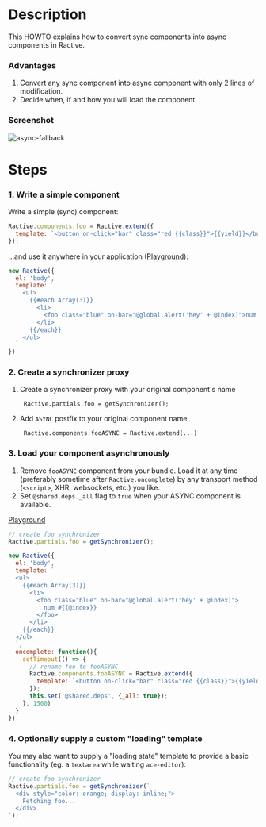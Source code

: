# Description 

This HOWTO explains how to convert sync components into async components in Ractive. 

### Advantages 
1. Convert any sync component into async component with only 2 lines of modification. 
2. Decide when, if and how you will load the component 

### Screenshot 

![async-fallback](https://user-images.githubusercontent.com/6639874/43196121-a5918686-900f-11e8-9718-793d49c9be34.gif)

# Steps 

### 1. Write a simple component 

Write a simple (sync) component:

```js
Ractive.components.foo = Ractive.extend({
  template: `<button on-click="bar" class="red {{class}}">{{yield}}</button>`
});
```

...and use it anywhere in your application ([Playground](https://ractive.js.org/playground/?env=docs#N4IgFiBcoE5SBTAJgcwSAvgGhAZ3gEoCGAxgC4CWAbggHQkD2AtgA4MB2C7ZutAZgwYACALxDi5anQQAPMlyQAKYAB12KsvNYAbIvMhCABmo0aAPACMArpo5COAWhLaKJANYiVIC0RhehzkS4uJ4gMMhCwMCBwRgYXgB8UQCeFAjaSHFmAPTWtuwJJmTG7BgAlADcJuycAO7ipJQ0ykXpBgDkFgxIye1YRVosuvpGRWZW2oXqZBpRAMQIpGBCAIIwMETJigDMZXFFpmRmLlOHh2YCwjEhXhbaVgj+jj4woQACKNoMPtq0RNoIGBkRTtMAIXpCADUQjeFHYSFkZUSBxmqI07CsTCEcyisPhsn20zOR2yl1OaJJJxRUWyixIYEJ5myE3JJXKmCAA)): 


```js
new Ractive({
  el: 'body',
  template: `
    <ul>
      {{#each Array(3)}}
        <li>
          <foo class="blue" on-bar="@global.alert('hey' + @index)">num #{{@index}}</foo>
        </li>
      {{/each}}
    </ul>
  `
})
```

### 2. Create a synchronizer proxy 

1. Create a synchronizer proxy with your original component's name 

        Ractive.partials.foo = getSynchronizer();

2. Add `ASYNC` postfix to your original component name

        Ractive.components.fooASYNC = Ractive.extend(...)

### 3. Load your component asynchronously 

1. Remove `fooASYNC` component from your bundle. Load it at any time (preferably sometime after `Ractive.oncomplete`) by any transport method (`<script>`, XHR, websockets, etc.) you like.
2. Set `@shared.deps._all` flag to `true` when your ASYNC component is available. 

[Playground](https://ractive.js.org/playground/?env=docs#N4IgFiBcoE5SBTAJgcwSANCAzlA2uAC6EAO2kA9BQMZIB2AdDAIYDuKAloQ9QPYC2NBDAT9qoii2qEOANwQBabAE861MDF50OAL2EUAzABZmRgJwBWAIwB2CmkIBlVes3a9MBgCtcAXQC+WLiQIFQABNQizIQIYQBmvLxhKmoaWrrCADp0AErM0nIIDCTMMDLMADbYDAlJALxhDs6pbhkwABQAlADc2dl0CKxheQXy7cB9MRWQYQDkAEa8SMqzGJMx-CQV0QgzAAaTADwArhUAfJOZhMDAAMQI+WBhAIIwLMrtBp3+-peEV4cKhwLnQrmD-oRDrUIttsNg6pkQPMKscEIiwloFPNSgiQAABFAVXjYioMSrCQjtWZgBArMIAajCeI4dCQCAAHp1ESDwbzCHRjvwwrcbszWRyfn9wYcKLUeRCARQgfKrjcKA91JLQZCKKd5Xs1tqtHxNhUEDEZnFjmoZFouhNtVdsOaACocfgIXjHSldMJ1M5hB188IiOjMD3xRJhQhJWrPRwATQAcgBhKWEEYyeQ8AQkLQIOiEapxxOpv3DfJZoocmKs8bpq4bLY7faHebemN0DF0BTUIHUADWuOxMHRfeYcNxIiQgeA47hkpAZxuyg4CAqSB+MvbxC0ZwOjoh-h66cIYA41WdlNmeOwYFKyAYbLIq0DAH1KtNozBUcfeofAjCKwLAABhArltV+OhjxAfwgA)

```js
// create foo synchronizer
Ractive.partials.foo = getSynchronizer();

new Ractive({
  el: 'body',
  template: `
  <ul>
    {{#each Array(3)}}
      <li>
        <foo class="blue" on-bar="@global.alert('hey' + @index)">
          num #{{@index}}
        </foo>
      </li>
    {{/each}}
  </ul>
  `,
  oncomplete: function(){
    setTimeout(() => {
      // rename foo to fooASYNC
      Ractive.components.fooASYNC = Ractive.extend({
        template: `<button on-click="bar" class="red {{class}}">{{yield}}</button>`
      });
      this.set('@shared.deps', {_all: true});
    }, 1500)
  }
})

```

### 4. Optionally supply a custom "loading" template 

You may also want to supply a "loading state" template to provide a basic functionality (eg. a `textarea` while waiting `ace-editor`): 

```js
// create foo synchronizer
Ractive.partials.foo = getSynchronizer(`
  <div style="color: orange; display: inline;">
    Fetching foo... 
  </div>
`);
```




